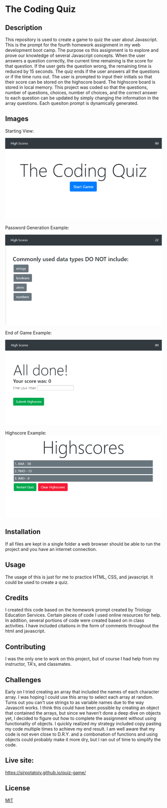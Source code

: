 # The Coding Quiz

## Description 
This repository is used to create a game to quiz the user about Javascript. This is the prompt for the fourth homework assignment in my web development boot camp. The purpose os this assignment is to explore and prove our knowledge of several Javascript concepts. When the user answers a question correctly, the current time remaining is the score for that question. If the user gets the question wrong, the remaining time is reduced by 15 seconds. The quiz ends if the user answers all the questions or if the time runs out. The user is prompted to input their initials so that their score can be stored on the highscore board. The highscore board is stored in local memory. This project was coded so that the questions, number of questions, choices, number of choices, and the correct answer to each question can be updated by simply changing the information in the array questions. Each quesiton prompt is dynamically generated.

## Images
Starting View:

![Starting View](./assets/start-view.png)

Password Generation Example:

![Question View Example](./assets/question-view.png)

End of Game Example:

![Example of view when game is over](./assets/end-view.png)

Highscore Example:
![Example of view of highscores](./assets/highscore-view.png)

## Installation 
If all files are kept in a single folder a web browser should be able to run the project and you have an internet connection.

## Usage 
The usage of this is just for me to practice HTML, CSS, and javascript. It could be used to create a quiz.

## Credits 
I created this code based on the homework prompt created by Triology Education Services. Certain pieces of code I used online resources for help. In addition, several portions of code were created based on in class activities. I have included citations in the form of comments throughout the html and javascript.

## Contributing 
I was the only one to work on this project, but of course I had help from my instructor, TA's, and classmates.

## Challenges
Early on I tried creating an array that included the names of each character array. I was hoping I could use this array to select each array at random. Turns out you can't use strings to as variable names due to the way Javascrit works. I think this could have been possible by creating an object that contained the arrays, but since we haven't done a deep dive on objects yet, I decided to figure out how to complete the assignment without using functionality of objects. I quickly realized my strategy included copy pasting my code multiple times to achieve my end result. I am well aware that my code is not even close to D.R.Y. and a combonation of functions and using objects could probably make it more dry, but I ran out of time to simplify the code.

## Live site: 
https://sirpotatoiv.github.io/quiz-game/

## License
[MIT](https://choosealicense.com/licenses/mit/)

